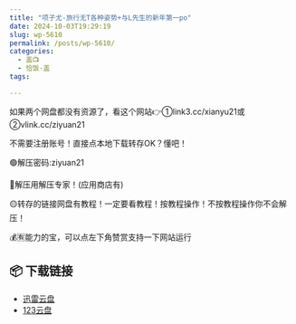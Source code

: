 ```yaml
---
title: "项子尤-旅行无T各种姿势+与L先生的新年第一po"
date: 2024-10-03T19:29:19
slug: wp-5610
permalink: /posts/wp-5610/
categories:
  - 盖📺
  - 恰饭·盖
tags:

---
```


如果两个网盘都没有资源了，看这个网站👉①link3.cc/xianyu21或②vlink.cc/ziyuan21

不需要注册账号！直接点本地下载转存OK？懂吧！

🟢解压密码:ziyuan21

🔵解压用解压专家！(应用商店有)

🟡转存的链接网盘有教程！一定要看教程！按教程操作！不按教程操作你不会解压！

💰🈶能力的宝，可以点左下角赞赏支持一下网站运行

## 📦 下载链接
- [迅雷云盘](https://blziyuan21.com/pay-download/5610?key=abfc76f731&down_id=0)
- [123云盘](https://blziyuan21.com/pay-download/5610?key=abfc76f731&down_id=1)

